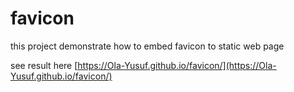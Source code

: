 # favicon
this project demonstrate how to embed favicon to static web page

see result here  [https://Ola-Yusuf.github.io/favicon/](https://Ola-Yusuf.github.io/favicon/)